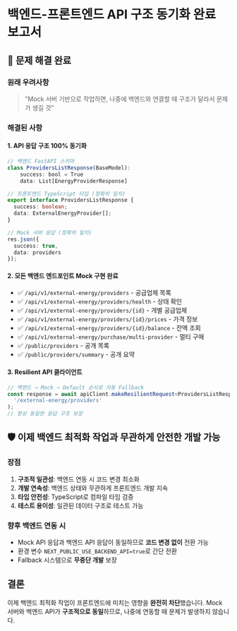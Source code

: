 # 백엔드-프론트엔드 API 구조 동기화 완료 보고서

## 🎯 문제 해결 완료

### 원래 우려사항
> "Mock 서버 기반으로 작업하면, 나중에 백엔드와 연결할 때 구조가 달라서 문제가 생길 것"

### 해결된 사항

#### 1. **API 응답 구조 100% 동기화**
```typescript
// 백엔드 FastAPI 스키마
class ProvidersListResponse(BaseModel):
    success: bool = True
    data: List[EnergyProviderResponse]

// 프론트엔드 TypeScript 타입 (정확히 일치)
export interface ProvidersListResponse {
  success: boolean;
  data: ExternalEnergyProvider[];
}

// Mock 서버 응답 (정확히 일치)
res.json({
  success: true,
  data: providers
});
```

#### 2. **모든 백엔드 엔드포인트 Mock 구현 완료**
- ✅ `/api/v1/external-energy/providers` - 공급업체 목록
- ✅ `/api/v1/external-energy/providers/health` - 상태 확인
- ✅ `/api/v1/external-energy/providers/{id}` - 개별 공급업체
- ✅ `/api/v1/external-energy/providers/{id}/prices` - 가격 정보
- ✅ `/api/v1/external-energy/providers/{id}/balance` - 잔액 조회
- ✅ `/api/v1/external-energy/purchase/multi-provider` - 멀티 구매
- ✅ `/public/providers` - 공개 목록
- ✅ `/public/providers/summary` - 공개 요약

#### 3. **Resilient API 클라이언트**
```typescript
// 백엔드 → Mock → Default 순서로 자동 Fallback
const response = await apiClient.makeResilientRequest<ProvidersListResponse>(
  '/external-energy/providers'
);
// 항상 동일한 응답 구조 보장
```

## 🛡️ 이제 백엔드 최적화 작업과 무관하게 안전한 개발 가능

### 장점
1. **구조적 일관성**: 백엔드 연동 시 코드 변경 최소화
2. **개발 연속성**: 백엔드 상태와 무관하게 프론트엔드 개발 지속
3. **타입 안전성**: TypeScript로 컴파일 타임 검증
4. **테스트 용이성**: 일관된 데이터 구조로 테스트 가능

### 향후 백엔드 연동 시
- Mock API 응답과 백엔드 API 응답이 동일하므로 **코드 변경 없이** 전환 가능
- 환경 변수 `NEXT_PUBLIC_USE_BACKEND_API=true`로 간단 전환
- Fallback 시스템으로 **무중단 개발** 보장

## 결론
이제 백엔드 최적화 작업이 프론트엔드에 미치는 영향을 **완전히 차단**했습니다.
Mock 서버와 백엔드 API가 **구조적으로 동일**하므로, 나중에 연동할 때 문제가 발생하지 않습니다.
